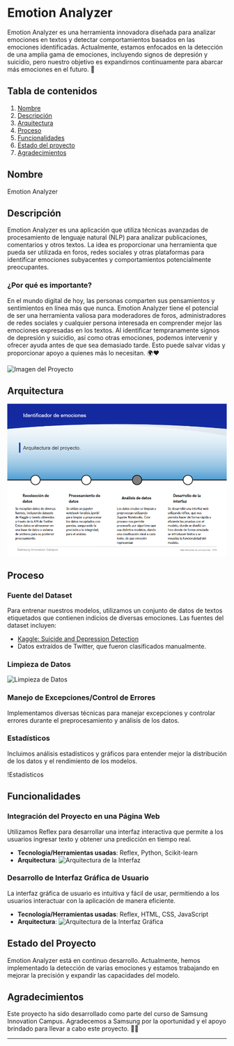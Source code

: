 # Emotion Analyzer

Emotion Analyzer es una herramienta innovadora diseñada para analizar emociones en textos y detectar comportamientos basados en las emociones identificadas. Actualmente, estamos enfocados en la detección de una amplia gama de emociones, incluyendo signos de depresión y suicidio, pero nuestro objetivo es expandirnos continuamente para abarcar más emociones en el futuro. 🌟

## Tabla de contenidos

1. [Nombre](#Nombre)
2. [Descripción](#descripción)
3. [Arquitectura](#Arquitectura)
4. [Proceso](#Proceso)
5. [Funcionalidades](#Funcionalidades)
6. [Estado del proyecto](#EstadoDelProyecto)
7. [Agradecimientos](#Agradecimientos)


## Nombre

Emotion Analyzer

## Descripción

Emotion Analyzer es una aplicación que utiliza técnicas avanzadas de procesamiento de lenguaje natural (NLP) para analizar publicaciones, comentarios y otros textos. La idea es proporcionar una herramienta que pueda ser utilizada en foros, redes sociales y otras plataformas para identificar emociones subyacentes y comportamientos potencialmente preocupantes.

### ¿Por qué es importante?

En el mundo digital de hoy, las personas comparten sus pensamientos y sentimientos en línea más que nunca. Emotion Analyzer tiene el potencial de ser una herramienta valiosa para moderadores de foros, administradores de redes sociales y cualquier persona interesada en comprender mejor las emociones expresadas en los textos. Al identificar tempranamente signos de depresión y suicidio, así como otras emociones, podemos intervenir y ofrecer ayuda antes de que sea demasiado tarde. Esto puede salvar vidas y proporcionar apoyo a quienes más lo necesitan. 🌍❤️

![Imagen del Proyecto](ruta/a/imagen/proyecto.png)

## Arquitectura

![Arquitectura del Proyecto](arquitectura.png)

## Proceso

### Fuente del Dataset

Para entrenar nuestros modelos, utilizamos un conjunto de datos de textos etiquetados que contienen indicios de diversas emociones. Las fuentes del dataset incluyen:

- [Kaggle: Suicide and Depression Detection](https://www.kaggle.com/code/chanchal24/suicide-and-depression-detection/input)
- Datos extraídos de Twitter, que fueron clasificados manualmente.

### Limpieza de Datos

![Limpieza de Datos](ruta/a/imagen/limpieza_datos.png)

### Manejo de Excepciones/Control de Errores

Implementamos diversas técnicas para manejar excepciones y controlar errores durante el preprocesamiento y análisis de los datos.

### Estadísticos

Incluimos análisis estadísticos y gráficos para entender mejor la distribución de los datos y el rendimiento de los modelos.

!Estadísticos

## Funcionalidades

### Integración del Proyecto en una Página Web

Utilizamos Reflex para desarrollar una interfaz interactiva que permite a los usuarios ingresar texto y obtener una predicción en tiempo real.

- **Tecnología/Herramientas usadas**: Reflex, Python, Scikit-learn
- **Arquitectura**: 
  ![Arquitectura de la Interfaz](ruta/a/imagen/arquitectura_interfaz.png)

### Desarrollo de Interfaz Gráfica de Usuario

La interfaz gráfica de usuario es intuitiva y fácil de usar, permitiendo a los usuarios interactuar con la aplicación de manera eficiente.

- **Tecnología/Herramientas usadas**: Reflex, HTML, CSS, JavaScript
- **Arquitectura**: 
  ![Arquitectura de la Interfaz Gráfica](ruta/a/imagen/arquitectura_gui.png)

## Estado del Proyecto

Emotion Analyzer está en continuo desarrollo. Actualmente, hemos implementado la detección de varias emociones y estamos trabajando en mejorar la precisión y expandir las capacidades del modelo.

## Agradecimientos

Este proyecto ha sido desarrollado como parte del curso de Samsung Innovation Campus. Agradecemos a Samsung por la oportunidad y el apoyo brindado para llevar a cabo este proyecto. 🙌😊

---
